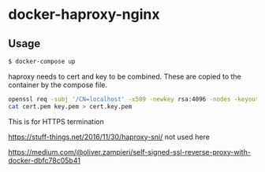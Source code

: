 # docker-haproxy-nginx

## Usage

```sh
$ docker-compose up
```

haproxy needs to cert and key to be combined. These are copied to the container by the compose file.

```sh
openssl req -subj '/CN=localhost' -x509 -newkey rsa:4096 -nodes -keyout key.pem -out cert.pem -days 365
cat cert.pem key.pem > cert.key.pem
```

This is for HTTPS termination

https://stuff-things.net/2016/11/30/haproxy-sni/ not used here

https://medium.com/@oliver.zampieri/self-signed-ssl-reverse-proxy-with-docker-dbfc78c05b41
